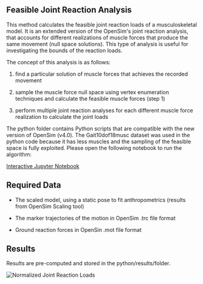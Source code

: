 Feasible Joint Reaction Analysis
---

This method calculates the feasible joint reaction loads of a musculoskeletal
model. It is an extended version of the OpenSim's joint reaction analysis, that
accounts for different realizations of muscle forces that produce the same
movement (null space solutions). This type of analysis is useful for
investigating the bounds of the reaction loads.

The concept of this analysis is as follows:

1. find a particular solution of muscle forces that achieves the recorded
movement

2. sample the muscle force null space using vertex enumeration techniques and
calculate the feasible muscle forces (step 1)

3. perform multiple joint reaction analyses for each different muscle force
realization to calculate the joint loads

The python folder contains Python scripts that are compatible with the new
version of OpenSim (v4.0). The Gait10dof18musc dataset was used in the python
code because it has less muscles and the sampling of the feasible space is fully
exploited. Please open the following notebook to run the algorithm:

[Interactive Jupyter Notebook](python/feasible_joint_reaction_loads.ipynb)

Required Data
---

- The scaled model, using a static pose to fit anthropometrics (results from
  OpenSim Scaling tool)

- The marker trajectories of the motion in OpenSim .trc file format

- Ground reaction forces in OpenSin .mot file format


Results
---

Results are pre-computed and stored in the python/results/folder.

![Normalized Joint Reaction Loads](python/results/fig/hip_l.png)
